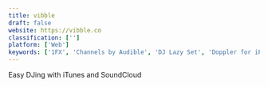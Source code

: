 ```yaml
---
title: vibble
draft: false 
website: https://vibble.co
classification: ['']
platform: ['Web']
keywords: ['1FX', 'Channels by Audible', 'DJ Lazy Set', 'Doppler for iPhone', 'Etease', 'Lazyset', 'Pacemaker', 'Playlist Machinery', 'Playlista', 'Quickmix', 'Serato Pyro', 'Sounds for DJs', 'Spotalike', 'Spotify Year in Music', 'The Best Song', 'The Magic iPod', 'Your 2017 Wrapped by Spotify']
---
```

Easy DJing with iTunes and SoundCloud